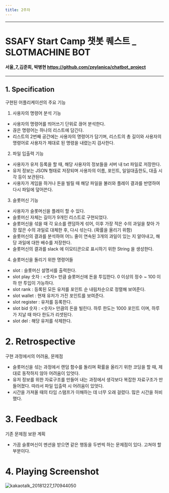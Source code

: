 ```yaml
---
title: 2주차
---
```

---
# SSAFY Start Camp 챗봇 퀘스트 _ SLOTMACHINE BOT
#### 서울_7_김준희, 박병현 https://github.com/zeylanica/chatbot_project
---

## 1. Specification
구현된 어플리케이션의 주요 기능

1. 사용자의 명령어 분석 기능
  - 사용자의 명령어를 띄어쓰기 단위로 끊어 분석한다.
  - 끊은 명령어는 하나의 리스트에 담긴다. 
  - 리스트의 2번째 공간에는 사용자의 명령어가 담기며, 리스트의 총 길이와 사용자의 명령어로 사용자가 제대로 된 명령을 내렸는지 검사한다.  
2. 파일 입출력 기능
  - 사용자가 유저 등록을 할 때, 해당 사용자의 정보들을 서버 내 txt 파일로 저장한다.
  - 유저 정보는 JSON 형태로 저장되며 사용자의 이름, 포인트, 일일대출한도, 대출 시각 등이 보관된다.
  - 사용자가 게임을 하거나 돈을 빌릴 때 해당 파일을 불러와 플레이 결과를 반영하여 다시 파일에 덮어쓴다.  
3. 슬롯머신 기능
  - 사용자가 슬롯머신을 플레이 할 수 있다.
  - 슬롯머신 자체는 길이가 9개인 리스트로 구현되었다.
  - 슬롯머신을 섞을 때 각 요소를 랜덤하게 섞어, 이후 가장 적은 수의 과일을 찾아 가장 많은 수의 과일로 대체한 후, 다시 섞는다. (확률을 올리기 위함)
  - 슬롯머신의 결과를 분석하여 어느 줄이 연속된 3개의 과일이 있는 지 알아내고, 해당 과일에 대한 배수를 저장한다.
  - 슬롯머신의 결과를 slack 에 이모티콘으로 표시하기 위한 String 을 생성한다.  
4. 슬롯머신을 돌리기 위한 명령어들
  - slot            : 슬롯머신 설명서를 출력한다.
  - slot play 숫자  : <숫자> 만큼 슬롯머신에 돈을 투입한다. 0 이상의 정수 ~ 100 이하 만 투입이 가능하다.
  - slot rank       : 등록된 모든 유저를 포인트 순 내림차순으로 정렬해 보여준다.
  - slot wallet     : 현재 유저가 가진 포인트를 보여준다.
  - slot register   : 유저를 등록한다.
  - slot bid 숫자   : <숫자> 만큼의 돈을 빌린다. 하루 한도는 1000 포인트 이며, 하루가 지날 때 마다 한도가 리셋된다.
  - slot del        : 해당 유저를 삭제한다.

# 2. Retrospective
구현 과정에서의 어려움, 문제점
  - 슬롯머신을 섞는 과정에서 랜덤 함수를 돌리며 확률을 올리기 위한 코딩을 할 때, 제대로 동작하지 않아 어려움이 있엇다.
  - 유저 정보를 위한 자료구조를 만들어 내는 과정에서 생각보다 복잡한 자료구조가 만들어졌다. 따라서 파일 입출력 시 어려움이 있엇다.
  - 시간을 가져올 때의 타임 스탬프가 이해하는 데 너무 오래 걸렸다. 많은 시간을 허비했다.
  
# 3. Feedback
기존 문제점 보완 계획
  - 가끔 슬롯머신이 멘션을 받으면 같은 행동을 두번씩 하는 문제점이 있다. 고쳐야 할 부분이다.
  
# 4. Playing Screenshot
![kakaotalk_20181227_170944050](https://user-images.githubusercontent.com/46038536/50471986-4d9b2d00-09fa-11e9-9c56-4633e1d4b28c.jpg)
